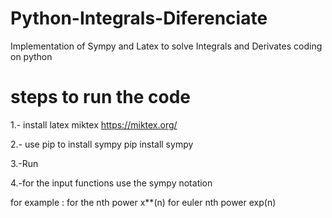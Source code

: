 # Python-Integrals-Diferenciate
Implementation of Sympy and Latex to solve Integrals and Derivates coding on python
# steps to run the code

1.- install latex miktex
https://miktex.org/

2.- use pip to install sympy
pip install sympy

3.-Run

4.-for the input functions use the sympy notation

for example :
    for the nth power
        x**(n)
    for euler nth power
        exp(n)

